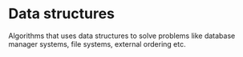 # Data structures
Algorithms that uses data structures to solve problems like database manager systems, file systems, external ordering etc.
